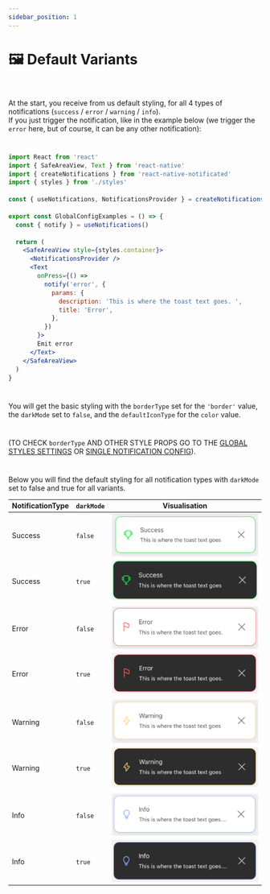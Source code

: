 ```yaml
---
sidebar_position: 1
---
```


# 🖼️ Default Variants
<br/>

At the start, you receive from us default styling, for all 4 types of notifications (`success` / `error` / `warning` / `info`). <br/>
If you just trigger the notification, like in the example below (we trigger the `error` here, but of course, it can be any other notification):
#
```jsx
import React from 'react'
import { SafeAreaView, Text } from 'react-native'
import { createNotifications } from 'react-native-notificated'
import { styles } from './styles'

const { useNotifications, NotificationsProvider } = createNotifications()

export const GlobalConfigExamples = () => {
  const { notify } = useNotifications()

  return (
    <SafeAreaView style={styles.container}>
      <NotificationsProvider />
      <Text
        onPress={() =>
          notify('error', {
            params: {
              description: 'This is where the toast text goes. ',
              title: 'Error',
            },
          })
        }>
        Emit error
      </Text>
    </SafeAreaView>
  )
}

```
#
You will get the basic styling with the `borderType` set for the `'border'` value, the `darkMode` set to `false`, and the `defaultIconType` for the `color` value. <br/>
#
(TO CHECK `borderType` AND OTHER STYLE PROPS GO TO THE [GLOBAL STYLES SETTINGS](./global-config.md) OR [SINGLE NOTIFICATION CONFIG](./props-config.md)).
#
Below you will find the default styling for all notification types with `darkMode` set to false and true for all variants.


| NotificationType  | `darkMode`         | Visualisation
| ----------------- | ------------------ | -----------------
| Success           | `false`            | ![Border](../../../assets/border.png)
| Success           | `true`             | ![Border](../../../assets/success-darkMode.png)
|                   |                    |
| Error             | `false`            | ![Border](../../../assets/error.png)
| Error             | `true`             | ![Border](../../../assets/error-darkMode.png)
|                   |                    |
| Warning           | `false`            | ![Border](../../../assets/warning.png)
| Warning           | `true`             | ![Border](../../../assets/warning-darkMode.png)
|                   |                    |
| Info              | `false`            | ![Border](../../../assets/info.png)
| Info              | `true`             | ![Border](../../../assets/info-darkMode.png)
